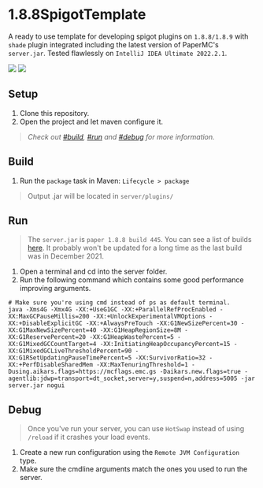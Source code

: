 # 1.8.8SpigotTemplate
A ready to use template for developing spigot plugins on `1.8.8/1.8.9` with `shade` plugin integrated including the latest version of PaperMC's `server.jar`. Tested flawlessly on `IntelliJ IDEA Ultimate 2022.2.1`.

![](https://img.shields.io/badge/Apache%20Maven-C71A36?style=for-the-badge&logo=Apache%20Maven&logoColor=white)
![](https://img.shields.io/badge/1.8.8/1.8.9-53AC56?style=for-the-badge&logo=Minetest&logoColor=white)

## Setup
1. Clone this repository.
2. Open the project and let maven configure it.
> *Check out [#build](#build), [#run](#run) and [#debug](#debug) for more information.*

## Build
1. Run the `package` task in Maven: `Lifecycle > package`
> Output .jar will be located in `server/plugins/`

## Run
> The `server.jar` is `paper 1.8.8 build 445`. You can see a list of builds [here](https://api.papermc.io/v2/projects/paper/versions/1.8.8/builds/). It probably won't be updated for a long time as the last build was in December 2021.
1. Open a terminal and cd into the server folder.
2. Run the following command which contains some good performance improving arguments.
```shell
# Make sure you're using cmd instead of ps as default terminal.
java -Xms4G -Xmx4G -XX:+UseG1GC -XX:+ParallelRefProcEnabled -XX:MaxGCPauseMillis=200 -XX:+UnlockExperimentalVMOptions -XX:+DisableExplicitGC -XX:+AlwaysPreTouch -XX:G1NewSizePercent=30 -XX:G1MaxNewSizePercent=40 -XX:G1HeapRegionSize=8M -XX:G1ReservePercent=20 -XX:G1HeapWastePercent=5 -XX:G1MixedGCCountTarget=4 -XX:InitiatingHeapOccupancyPercent=15 -XX:G1MixedGCLiveThresholdPercent=90 -XX:G1RSetUpdatingPauseTimePercent=5 -XX:SurvivorRatio=32 -XX:+PerfDisableSharedMem -XX:MaxTenuringThreshold=1 -Dusing.aikars.flags=https://mcflags.emc.gs -Daikars.new.flags=true -agentlib:jdwp=transport=dt_socket,server=y,suspend=n,address=5005 -jar server.jar nogui
```

## Debug
> Once you've run your server, you can use `HotSwap` instead of using `/reload` if it crashes your load events.
1. Create a new run configuration using the `Remote JVM Configuration` type.
2. Make sure the cmdline arguments match the ones you used to run the server.